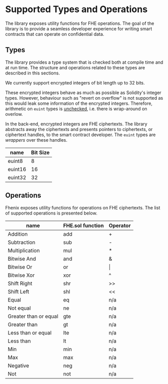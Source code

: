 # Supported Types and Operations

The library exposes utility functions for FHE operations. The goal of the library is to provide a seamless developer experience for writing smart contracts that can operate on confidential data.

## Types

The library provides a type system that is checked both at compile time and at run time. The structure and operations related to these types are described in this sections.

We currently support encrypted integers of bit length up to 32 bits.

These encrypted integers behave as much as possible as Solidity's integer types. However, behaviour such as "revert on overflow" is not supported as this would leak some information of the encrypted integers. Therefore, arithmetic on `euint` types is [unchecked](https://docs.soliditylang.org/en/latest/control-structures.html#checked-or-unchecked-arithmetic), i.e. there is wrap-around on overlow.

In the back-end, encrypted integers are FHE ciphertexts. The library abstracts away the ciphertexts and presents pointers to ciphertexts, or ciphertext handles, to the smart contract developer. The `euint` types are _wrappers_ over these handles.

| name    | Bit Size | 
|---------|----------|
| euint8  | 8        |
| euint16 | 16       |
| euint32 | 32       |

## Operations

Fhenix exposes utility functions for operations on FHE ciphertexts. The list of supported operations is presented below.

| name                  | FHE.sol function | Operator |
|-----------------------|------------------|----------|
| Addition              | add              | +        |
| Subtraction           | sub              | -        |
| Multiplication        | mul              | *        |
| Bitwise And           | and              | &        |
| Bitwise Or            | or               | \|       |
| Bitwise Xor           | xor              | ^        |
| Shift Right           | shr              | &gt;&gt; |
| Shift Left            | shl              | &lt;&lt; |
| Equal                 | eq               | n/a      |
| Not equal             | ne               | n/a      |
| Greater than or equal | gte              | n/a      |
| Greater than          | gt               | n/a      |
| Less than or equal    | lte              | n/a      |
| Less than             | lt               | n/a      |
| Min                   | min              | n/a      |
| Max                   | max              | n/a      |
| Negative              | neg              | n/a      |
| Not                   | not              | n/a      |

